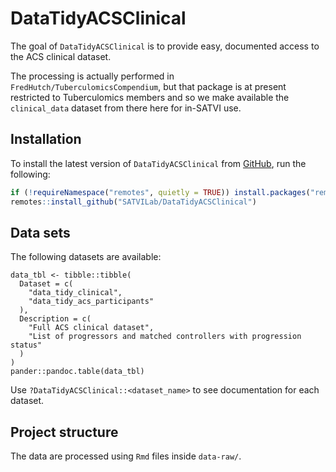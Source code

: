 # DataTidyACSClinical

The goal of `DataTidyACSClinical` is to provide easy, documented access to the ACS clinical dataset.

The processing is actually performed in `FredHutch/TuberculomicsCompendium`, but that package is at present restricted to Tuberculomics members and so we make available the `clinical_data` dataset from there here for in-SATVI use.

## Installation

To install the latest version of `DataTidyACSClinical` from [GitHub](https://github.com/), run the following:

``` r
if (!requireNamespace("remotes", quietly = TRUE)) install.packages("remotes")
remotes::install_github("SATVILab/DataTidyACSClinical")
```

## Data sets

The following datasets are available:
```{r , results = "asis", echo = FALSE}
data_tbl <- tibble::tibble(
  Dataset = c(
    "data_tidy_clinical", 
    "data_tidy_acs_participants"
  ),
  Description = c(
    "Full ACS clinical dataset",
    "List of progressors and matched controllers with progression status"
  )
)
pander::pandoc.table(data_tbl)
```

Use `?DataTidyACSClinical::<dataset_name>` to see documentation for each dataset.

## Project structure

The data are processed using `Rmd` files inside `data-raw/`.